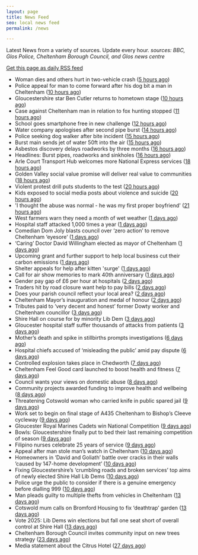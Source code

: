 ```yaml
---
layout: page
title: News Feed
seo: local news feed
permalink: /news

---
```


Latest News from a variety of sources. Update every hour.
_sources: BBC, Glos Police, Cheltenham Borough Council, and Glos news centre_

[Get this page as daily RSS feed](/daily.rss)

<!-- news_marker starts -->
- Woman dies and others hurt in two-vehicle crash ([5 hours ago](https://www.bbc.com/news/articles/cp3qjdll89jo))
- Police appeal for man to come forward after his dog bit a man in Cheltenham ([10 hours ago](https://gloucesternewscentre.co.uk/police-appeal-for-man-to-come-forward-after-his-dog-bit-a-man-in-cheltenham/))
- Gloucestershire star Ben Cutler returns to hometown stage ([10 hours ago](https://gloucesternewscentre.co.uk/gloucestershire-star-ben-cutler-returns-to-hometown-stage/))
- Case against Cheltenham man in relation to fox hunting stopped ([11 hours ago](https://gloucesternewscentre.co.uk/case-against-cheltenham-man-in-relation-to-fox-hunting-stopped/))
- School goes smartphone free in new challenge ([12 hours ago](https://www.bbc.com/news/articles/cwy388p033eo))
- Water company apologises after second pipe burst ([14 hours ago](https://www.bbc.com/news/articles/cn0g1jygjq1o))
- Police seeking dog walker after bite incident ([15 hours ago](https://www.bbc.com/news/articles/cwy37dejxd0o))
- Burst main sends jet of water 50ft into the air ([15 hours ago](https://www.bbc.com/news/articles/cd620lyqqnqo))
- Asbestos discovery delays roadworks by three months ([16 hours ago](https://www.bbc.com/news/articles/c0j7158dyevo))
- Headlines: Burst pipes, roadworks and sinkholes ([16 hours ago](https://www.bbc.com/news/articles/c3e51154k5vo))
- Arle Court Transport Hub welcomes more National Express services ([18 hours ago](https://gloucesternewscentre.co.uk/arle-court-transport-hub-welcomes-more-national-express-services/))
- Golden Valley social value promise will deliver real value to communities ([18 hours ago](https://www.cheltenham.gov.uk/news/article/3011/golden_valley_social_value_promise_will_deliver_real_value_to_communities))
- Violent protest drill puts students to the test ([20 hours ago](https://www.bbc.com/news/articles/cp92nl2yne8o))
- Kids exposed to social media posts about violence and suicide ([20 hours ago](https://www.bbc.com/news/articles/c0r1gpr0ezwo))
- 'I thought the abuse was normal - he was my first proper boyfriend' ([21 hours ago](https://www.bbc.com/news/articles/czj47g8kkm9o))
- West farmers warn they need a month of wet weather ([1 days ago](https://www.bbc.com/news/articles/c331dj5x2kpo))
- Hospital staff attacked 1,000 times a year ([1 days ago](https://www.bbc.com/news/articles/cjdznk3ve87o))
- Comedian Dom Joly blasts council over ‘zero action’ to remove Cheltenham ‘eyesore’ ([1 days ago](https://gloucesternewscentre.co.uk/comedian-dom-joly-blasts-council-over-zero-action-to-remove-cheltenham-eyesore/))
- ‘Caring’ Doctor David Willingham elected as mayor of Cheltenham ([1 days ago](https://gloucesternewscentre.co.uk/caring-doctor-david-willingham-elected-as-mayor-of-cheltenham/))
- Upcoming grant and further support to help local business cut their carbon emissions ([1 days ago](https://www.cheltenham.gov.uk/news/article/3010/upcoming_grant_and_further_support_to_help_local_business_cut_their_carbon_emissions))
- Shelter appeals for help after kitten 'surge' ([1 days ago](https://www.bbc.com/news/articles/c0719j13k87o))
- Call for air show memories to mark 40th anniversary ([1 days ago](https://www.bbc.com/news/articles/cz703zwv1g2o))
- Gender pay gap of £6 per hour at hospitals ([2 days ago](https://www.bbc.com/news/articles/c201nmk4jz6o))
- Traders hit by road closure want help  to pay bills ([2 days ago](https://www.bbc.com/news/articles/c0lngp091kgo))
- Does your parish council reflect your local area? ([2 days ago](https://www.cheltenham.gov.uk/news/article/3009/does_your_parish_council_reflect_your_local_area))
- Cheltenham Mayor’s inauguration and medal of honour ([2 days ago](https://www.cheltenham.gov.uk/news/article/3008/cheltenham_mayors_inauguration_and_medal_of_honour))
- Tributes paid to ‘very decent and honest’ former Dowty worker and Cheltenham councillor ([3 days ago](https://gloucesternewscentre.co.uk/tributes-paid-to-very-decent-and-honest-former-dowty-worker-and-cheltenham-councillor/))
- Shire Hall on course for by minority Lib Dem ([3 days ago](https://gloucesternewscentre.co.uk/shire-hall-on-course-for-by-minority-lib-dem/))
- Gloucester hospital staff suffer thousands of attacks from patients ([3 days ago](https://gloucesternewscentre.co.uk/gloucester-hospital-staff-suffer-thousands-of-attacks-from-patients/))
- Mother’s death and spike in stillbirths prompts investigations ([6 days ago](https://gloucesternewscentre.co.uk/mothers-death-and-spike-in-stillbirths-prompts-investigations/))
- Hospital chiefs accused of ‘misleading the public’ amid pay dispute ([6 days ago](https://gloucesternewscentre.co.uk/hospital-chiefs-accused-of-misleading-the-public-amid-pay-dispute/))
- Controlled explosion takes place in Chedworth ([7 days ago](https://gloucesternewscentre.co.uk/controlled-explosion-takes-place-in-chedworth/))
- Cheltenham Feel Good card launched to boost health and fitness ([7 days ago](https://www.cheltenham.gov.uk/news/article/3007/cheltenham_feel_good_card_launched_to_boost_health_and_fitness))
- Council wants your views on domestic abuse ([8 days ago](https://gloucesternewscentre.co.uk/council-wants-your-views-on-domestic-abuse/))
- Community projects awarded funding to improve health and wellbeing ([8 days ago](https://www.cheltenham.gov.uk/news/article/3006/community_projects_awarded_funding_to_improve_health_and_wellbeing))
- Threatening Cotswold woman who carried knife in public spared jail ([9 days ago](https://gloucesternewscentre.co.uk/threatening-cotswold-woman-who-carried-knife-in-public-spared-jail/))
- Work set to begin on final stage of A435 Cheltenham to Bishop’s Cleeve cycleway ([9 days ago](https://gloucesternewscentre.co.uk/work-set-to-begin-on-final-stage-of-a435-cheltenham-to-bishops-cleeve-cycleway/))
- Gloucester Royal Marines Cadets win National Competition ([9 days ago](https://gloucesternewscentre.co.uk/gloucester-royal-marines-cadets-win-national-competition/))
- Bowls: Gloucestershire finally put to bed their last remaining competition of season ([9 days ago](https://gloucesternewscentre.co.uk/bowls-gloucestershire-finally-put-to-bed-their-last-remaining-competition-of-season/))
- Filipino nurses celebrate 25 years of service ([9 days ago](https://gloucesternewscentre.co.uk/filipino-nurses-celebrate-25-years-of-service/))
- Appeal after man stole man’s watch in Cheltenham ([10 days ago](https://gloucesternewscentre.co.uk/appeal-after-man-stole-mans-watch-in-cheltenham/))
- Homeowners in ‘David and Goliath’ battle over cracks in their walls ’caused by 147-home development’ ([10 days ago](https://gloucesternewscentre.co.uk/homeowners-in-david-and-goliath-battle-over-cracks-in-their-walls-caused-by-147-home-development/))
- Fixing Gloucestershire’s ‘crumbling roads and broken services’ top aims of newly elected Shire Hall Lib Dems ([10 days ago](https://gloucesternewscentre.co.uk/fixing-gloucestershires-crumbling-roads-and-broken-services-top-aims-of-newly-elected-shire-hall-lib-dems/))
- Police urge the public to consider if there is a genuine emergency before dialling 999 ([10 days ago](https://gloucesternewscentre.co.uk/police-urge-the-public-to-consider-if-there-is-a-genuine-emergency-before-dialling-999/))
- Man pleads guilty to multiple thefts from vehicles in Cheltenham ([13 days ago](https://gloucesternewscentre.co.uk/man-pleads-guilty-to-multiple-thefts-from-vehicles-in-cheltenham/))
- Cotswold mum calls on Bromford Housing to fix ‘deathtrap’ garden ([13 days ago](https://gloucesternewscentre.co.uk/cotswold-mum-calls-on-bromford-housing-to-fix-deathtrap-garden/))
- Vote 2025: Lib Dems win elections but fall one seat short of overall control at Shire Hall ([13 days ago](https://gloucesternewscentre.co.uk/vote-2025-lib-dems-win-elections-but-fall-one-seat-short-of-overall-control-at-shire-hall/))
- Cheltenham Borough Council invites community input on new trees strategy ([23 days ago](https://www.cheltenham.gov.uk/news/article/3005/cheltenham_borough_council_invites_community_input_on_new_trees_strategy))
- Media statement about the Citrus Hotel ([27 days ago](https://www.cheltenham.gov.uk/news/article/3004/media_statement_about_the_citrus_hotel))

<!-- news_marker ends -->
